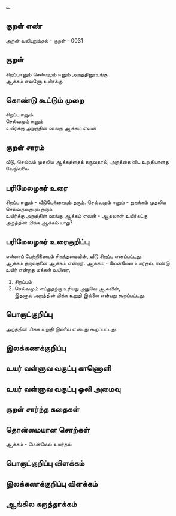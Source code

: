 உ

## குறள் எண் 

அறன் வலியுறுத்தல் - குறள் -  0031 

## குறள் 

சிறப்புஈனும் செல்வமும் ஈனும் அறத்தினூஉங்கு  
ஆக்கம் எவனோ உயிர்க்கு.

## கொண்டு கூட்டும் முறை

சிறப்பு ஈனும்   
செல்வமும் ஈனும்   
உயிர்க்கு அறத்தின் ஊங்கு ஆக்கம் எவன் 

## குறள் சாரம் 

வீடு, செல்வம் முதலிய ஆக்கத்தைத் தருவதால், அறத்தை விட உறுதியானது வேறில்லை.

## பரிமேலழகர் உரை

சிறப்பு ஈனும் - வீடுபேற்றையும் தரும். 
செல்வமும் ஈனும் - துறக்கம் முதலிய செல்வத்தையும் தரும்.  
உயிர்க்கு அறத்தின் ஊங்கு ஆக்கம் எவன் - ஆதலான் உயிர்கட்கு  
அறத்தின் மிக்க ஆக்கம் யாது?


## பரிமேலழகர் உரைகுறிப்பு   

எல்லாப் பேற்றினையும் சிறந்தமையின், 
வீடு சிறப்பு எனப்பட்டது.  
ஆக்கம் தருவதனை ஆக்கம் என்றார். 
ஆக்கம் - மேன்மேல் உயர்தல். 
ஈண்டு   
உயிர் என்றது மக்கள் உயிரை, 
1. சிறப்பும் 
2. செல்வமும் 
எய்துதற்கு உரியது அதுவே ஆகலின்,   
இதனால் அறத்தின் மிக்க உறுதி இல்லை என்பது கூறப்பட்டது.  

## பொருட்குறிப்பு 

அறத்தின் மிக்க உறுதி இல்லை என்பது கூறப்பட்டது.

## இலக்கணக்குறிப்பு  


## உயர் வள்ளுவ வகுப்பு காணொளி


## உயர் வள்ளுவ வகுப்பு ஒலி அமைவு 

 
## குறள் சார்ந்த கதைகள் 


## தொன்மையான சொற்கள்

ஆக்கம் - மேன்மேல் உயர்தல்

## பொருட்குறிப்பு விளக்கம்


## இலக்கணக்குறிப்பு விளக்கம்


## ஆங்கில கருத்தாக்கம் 



